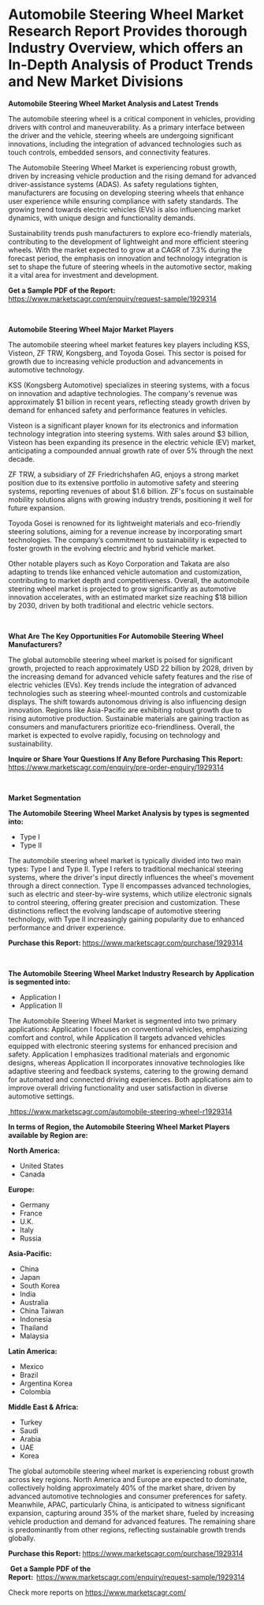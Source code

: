 <p><h1>Automobile Steering Wheel Market Research Report Provides thorough Industry Overview, which offers an In-Depth Analysis of Product Trends and New Market Divisions</h1></p><p><strong>Automobile Steering Wheel Market Analysis and Latest Trends</strong></p>
<p><p>The automobile steering wheel is a critical component in vehicles, providing drivers with control and maneuverability. As a primary interface between the driver and the vehicle, steering wheels are undergoing significant innovations, including the integration of advanced technologies such as touch controls, embedded sensors, and connectivity features. </p><p>The Automobile Steering Wheel Market is experiencing robust growth, driven by increasing vehicle production and the rising demand for advanced driver-assistance systems (ADAS). As safety regulations tighten, manufacturers are focusing on developing steering wheels that enhance user experience while ensuring compliance with safety standards. The growing trend towards electric vehicles (EVs) is also influencing market dynamics, with unique design and functionality demands.</p><p>Sustainability trends push manufacturers to explore eco-friendly materials, contributing to the development of lightweight and more efficient steering wheels. With the market expected to grow at a CAGR of 7.3% during the forecast period, the emphasis on innovation and technology integration is set to shape the future of steering wheels in the automotive sector, making it a vital area for investment and development.</p></p>
<p><strong>Get a Sample PDF of the Report:&nbsp;</strong> <a href="https://www.marketscagr.com/enquiry/request-sample/1929314?utm_campaign=3510&utm_medium=2&utm_source=Github&utm_content=ia&utm_term=29032025&utm_id=automobile-steering-wheel">https://www.marketscagr.com/enquiry/request-sample/1929314</a></p>
<p>&nbsp;</p>
<p><strong>Automobile Steering Wheel Major Market Players</strong></p>
<p><p>The automobile steering wheel market features key players including KSS, Visteon, ZF TRW, Kongsberg, and Toyoda Gosei. This sector is poised for growth due to increasing vehicle production and advancements in automotive technology.</p><p>KSS (Kongsberg Automotive) specializes in steering systems, with a focus on innovation and adaptive technologies. The company's revenue was approximately $1 billion in recent years, reflecting steady growth driven by demand for enhanced safety and performance features in vehicles.</p><p>Visteon is a significant player known for its electronics and information technology integration into steering systems. With sales around $3 billion, Visteon has been expanding its presence in the electric vehicle (EV) market, anticipating a compounded annual growth rate of over 5% through the next decade.</p><p>ZF TRW, a subsidiary of ZF Friedrichshafen AG, enjoys a strong market position due to its extensive portfolio in automotive safety and steering systems, reporting revenues of about $1.6 billion. ZF's focus on sustainable mobility solutions aligns with growing industry trends, positioning it well for future expansion.</p><p>Toyoda Gosei is renowned for its lightweight materials and eco-friendly steering solutions, aiming for a revenue increase by incorporating smart technologies. The company’s commitment to sustainability is expected to foster growth in the evolving electric and hybrid vehicle market.</p><p>Other notable players such as Koyo Corporation and Takata are also adapting to trends like enhanced vehicle automation and customization, contributing to market depth and competitiveness. Overall, the automobile steering wheel market is projected to grow significantly as automotive innovation accelerates, with an estimated market size reaching $18 billion by 2030, driven by both traditional and electric vehicle sectors.</p></p>
<p>&nbsp;</p>
<p><strong>What Are The Key Opportunities For Automobile Steering Wheel Manufacturers?</strong></p>
<p><p>The global automobile steering wheel market is poised for significant growth, projected to reach approximately USD 22 billion by 2028, driven by the increasing demand for advanced vehicle safety features and the rise of electric vehicles (EVs). Key trends include the integration of advanced technologies such as steering wheel-mounted controls and customizable displays. The shift towards autonomous driving is also influencing design innovation. Regions like Asia-Pacific are exhibiting robust growth due to rising automotive production. Sustainable materials are gaining traction as consumers and manufacturers prioritize eco-friendliness. Overall, the market is expected to evolve rapidly, focusing on technology and sustainability.</p></p>
<p><strong>Inquire or Share Your Questions If Any Before Purchasing This Report:</strong> <a href="https://www.marketscagr.com/enquiry/pre-order-enquiry/1929314?utm_campaign=3510&utm_medium=2&utm_source=Github&utm_content=ia&utm_term=29032025&utm_id=automobile-steering-wheel">https://www.marketscagr.com/enquiry/pre-order-enquiry/1929314</a></p>
<p>&nbsp;</p>
<p><strong>Market Segmentation</strong></p>
<p><strong>The Automobile Steering Wheel Market Analysis by types is segmented into:</strong></p>
<p><ul><li>Type I</li><li>Type II</li></ul></p>
<p><p>The automobile steering wheel market is typically divided into two main types: Type I and Type II. Type I refers to traditional mechanical steering systems, where the driver's input directly influences the wheel's movement through a direct connection. Type II encompasses advanced technologies, such as electric and steer-by-wire systems, which utilize electronic signals to control steering, offering greater precision and customization. These distinctions reflect the evolving landscape of automotive steering technology, with Type II increasingly gaining popularity due to enhanced performance and driver experience.</p></p>
<p><strong>Purchase this Report:&nbsp;</strong><a href="https://www.marketscagr.com/purchase/1929314?utm_campaign=3510&utm_medium=2&utm_source=Github&utm_content=ia&utm_term=29032025&utm_id=automobile-steering-wheel">https://www.marketscagr.com/purchase/1929314</a></p>
<p>&nbsp;</p>
<p><strong>The Automobile Steering Wheel Market Industry Research by Application is segmented into:</strong></p>
<p><ul><li>Application I</li><li>Application II</li></ul></p>
<p><p>The Automobile Steering Wheel Market is segmented into two primary applications: Application I focuses on conventional vehicles, emphasizing comfort and control, while Application II targets advanced vehicles equipped with electronic steering systems for enhanced precision and safety. Application I emphasizes traditional materials and ergonomic designs, whereas Application II incorporates innovative technologies like adaptive steering and feedback systems, catering to the growing demand for automated and connected driving experiences. Both applications aim to improve overall driving functionality and user satisfaction in diverse automotive settings.</p></p>
<p><a href="https://www.marketscagr.com/automobile-steering-wheel-r1929314?utm_campaign=3510&utm_medium=2&utm_source=Github&utm_content=ia&utm_term=29032025&utm_id=automobile-steering-wheel">&nbsp;https://www.marketscagr.com/automobile-steering-wheel-r1929314</a></p>
<p><strong>In terms of Region, the Automobile Steering Wheel Market Players available by Region are:</strong></p>
<p>
    <p> <strong> North America: </strong>
        <ul>
            <li>United States</li>
            <li>Canada</li>
        </ul>
        </p> 
    <p> <strong> Europe: </strong>
        <ul>
            <li>Germany</li>
            <li>France</li>
            <li>U.K.</li>
            <li>Italy</li>
            <li>Russia</li>
        </ul>
        </p> 
    <p> <strong> Asia-Pacific: </strong>
        <ul>
            <li>China</li>
            <li>Japan</li>
            <li>South Korea</li>
            <li>India</li>
            <li>Australia</li>
            <li>China Taiwan</li>
            <li>Indonesia</li>
            <li>Thailand</li>
            <li>Malaysia</li>
        </ul>
        </p> 
    <p> <strong> Latin America: </strong>
        <ul>
            <li>Mexico</li>
            <li>Brazil</li>
            <li>Argentina Korea</li>
            <li>Colombia</li>
        </ul>
        </p> 
    <p> <strong> Middle East & Africa: </strong>
        <ul>
            <li>Turkey</li>
            <li>Saudi</li>
            <li>Arabia</li>
            <li>UAE</li>
            <li>Korea</li>
        </ul>
    </p>
    </p>
<p><p>The global automobile steering wheel market is experiencing robust growth across key regions. North America and Europe are expected to dominate, collectively holding approximately 40% of the market share, driven by advanced automotive technologies and consumer preferences for safety. Meanwhile, APAC, particularly China, is anticipated to witness significant expansion, capturing around 35% of the market share, fueled by increasing vehicle production and demand for advanced features. The remaining share is predominantly from other regions, reflecting sustainable growth trends globally.</p></p>
<p><strong>Purchase this Report: </strong><a href="https://www.marketscagr.com/purchase/1929314?utm_campaign=3510&utm_medium=2&utm_source=Github&utm_content=ia&utm_term=29032025&utm_id=automobile-steering-wheel">https://www.marketscagr.com/purchase/1929314</a></p>
<p>&nbsp;<strong>Get a Sample PDF of the Report:&nbsp;&nbsp;</strong><a href="https://www.marketscagr.com/enquiry/request-sample/1929314?utm_campaign=3510&utm_medium=2&utm_source=Github&utm_content=ia&utm_term=29032025&utm_id=automobile-steering-wheel">https://www.marketscagr.com/enquiry/request-sample/1929314</a></p>
<p><strong></strong></p>
<p>Check more reports on <a href="https://www.marketscagr.com/?utm_campaign=3510&utm_medium=2&utm_source=Github&utm_content=ia&utm_term=29032025&utm_id=automobile-steering-wheel">https://www.marketscagr.com/</a></p>